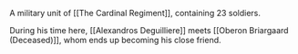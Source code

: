 A military unit of [[The Cardinal Regiment]], containing 23 soldiers.

During his time here, [[Alexandros Deguilliere]] meets [[Oberon Briargaard (Deceased)]], whom ends up becoming his close friend.
